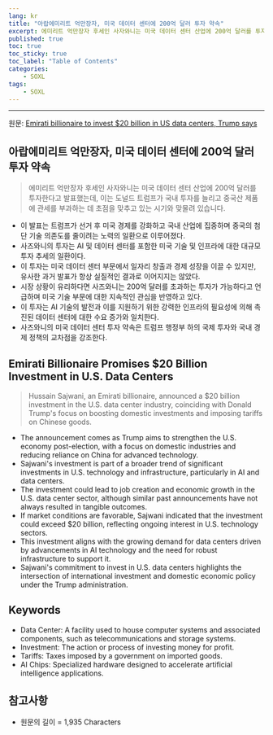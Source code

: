```yaml
---
lang: kr
title: "아랍에미리트 억만장자, 미국 데이터 센터에 200억 달러 투자 약속"
excerpt: 에미리트 억만장자 후세인 사자와니는 미국 데이터 센터 산업에 200억 달러를 투자한다고 발표했는데, 이는 도널드 트럼프가 국내 투자를 늘리고 중국산 제품에 관세를 부과하는 데 초점을 맞추고 있는 시기와 맞물려 있습니다.
published: true
toc: true
toc_sticky: true
toc_label: "Table of Contents"
categories:
    - SOXL
tags:
    - SOXL
---
```


---

  원문: [Emirati billionaire to invest $20 billion in US data centers, Trump says](https://www.investing.com/news/stock-market-news/trump-announces-20-billion-investment-in-us-data-centers-3800984)

## 아랍에미리트 억만장자, 미국 데이터 센터에 200억 달러 투자 약속

> 에미리트 억만장자 후세인 사자와니는 미국 데이터 센터 산업에 200억 달러를 투자한다고 발표했는데, 이는 도널드 트럼프가 국내 투자를 늘리고 중국산 제품에 관세를 부과하는 데 초점을 맞추고 있는 시기와 맞물려 있습니다.


- 이 발표는 트럼프가 선거 후 미국 경제를 강화하고 국내 산업에 집중하며 중국의 첨단 기술 의존도를 줄이려는 노력의 일환으로 이루어졌다.
- 사즈와니의 투자는 AI 및 데이터 센터를 포함한 미국 기술 및 인프라에 대한 대규모 투자 추세의 일환이다.
- 이 투자는 미국 데이터 센터 부문에서 일자리 창출과 경제 성장을 이끌 수 있지만, 유사한 과거 발표가 항상 실질적인 결과로 이어지지는 않았다.
- 시장 상황이 유리하다면 사즈와니는 200억 달러를 초과하는 투자가 가능하다고 언급하며 미국 기술 부문에 대한 지속적인 관심을 반영하고 있다.
- 이 투자는 AI 기술의 발전과 이를 지원하기 위한 강력한 인프라의 필요성에 의해 촉진된 데이터 센터에 대한 수요 증가와 일치한다.
- 사즈와니의 미국 데이터 센터 투자 약속은 트럼프 행정부 하의 국제 투자와 국내 경제 정책의 교차점을 강조한다.

## Emirati Billionaire Promises $20 Billion Investment in U.S. Data Centers

> Hussain Sajwani, an Emirati billionaire, announced a $20 billion investment in the U.S. data center industry, coinciding with Donald Trump's focus on boosting domestic investments and imposing tariffs on Chinese goods.


- The announcement comes as Trump aims to strengthen the U.S. economy post-election, with a focus on domestic industries and reducing reliance on China for advanced technology.
- Sajwani's investment is part of a broader trend of significant investments in U.S. technology and infrastructure, particularly in AI and data centers.
- The investment could lead to job creation and economic growth in the U.S. data center sector, although similar past announcements have not always resulted in tangible outcomes.
- If market conditions are favorable, Sajwani indicated that the investment could exceed $20 billion, reflecting ongoing interest in U.S. technology sectors.
- This investment aligns with the growing demand for data centers driven by advancements in AI technology and the need for robust infrastructure to support it.
- Sajwani's commitment to invest in U.S. data centers highlights the intersection of international investment and domestic economic policy under the Trump administration.

## Keywords

- Data Center: A facility used to house computer systems and associated components, such as telecommunications and storage systems.
- Investment: The action or process of investing money for profit.
- Tariffs: Taxes imposed by a government on imported goods.
- AI Chips: Specialized hardware designed to accelerate artificial intelligence applications.

## 참고사항

- 원문의 길이 = 1,935 Characters

